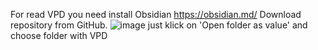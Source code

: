 For read VPD you need install Obsidian https://obsidian.md/
Download repository from GitHub.
![image](https://github.com/RozzenRose/Vlad-s_program_database/assets/128060280/9d1b5802-6837-48f9-9d22-ea7271986f77)
just klick on 'Open folder as value' and choose folder with VPD
